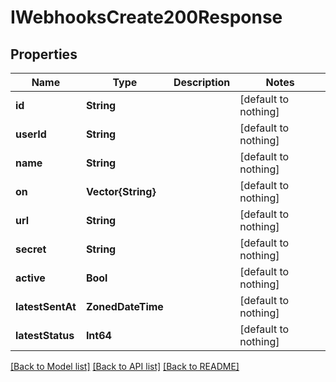 # IWebhooksCreate200Response


## Properties
Name | Type | Description | Notes
------------ | ------------- | ------------- | -------------
**id** | **String** |  | [default to nothing]
**userId** | **String** |  | [default to nothing]
**name** | **String** |  | [default to nothing]
**on** | **Vector{String}** |  | [default to nothing]
**url** | **String** |  | [default to nothing]
**secret** | **String** |  | [default to nothing]
**active** | **Bool** |  | [default to nothing]
**latestSentAt** | **ZonedDateTime** |  | [default to nothing]
**latestStatus** | **Int64** |  | [default to nothing]


[[Back to Model list]](../README.md#models) [[Back to API list]](../README.md#api-endpoints) [[Back to README]](../README.md)


